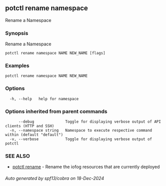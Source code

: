 ## potctl rename namespace

Rename a Namespace

### Synopsis

Rename a Namespace

```
potctl rename namespace NAME NEW_NAME [flags]
```

### Examples

```
potctl rename namespace NAME NEW_NAME
```

### Options

```
  -h, --help   help for namespace
```

### Options inherited from parent commands

```
      --debug              Toggle for displaying verbose output of API clients (HTTP and SSH)
  -n, --namespace string   Namespace to execute respective command within (default "default")
  -v, --verbose            Toggle for displaying verbose output of potctl
```

### SEE ALSO

* [potctl rename](potctl_rename.md)	 - Rename the iofog resources that are currently deployed

###### Auto generated by spf13/cobra on 18-Dec-2024
